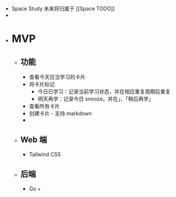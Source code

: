 - Space Study 未来将归属于 [[Space TODO]]
-
- # MVP
	- ## 功能
		- 查看今天应当学习的卡片
		- 将卡片标记
			- 今日已学习：记录当前学习状态，并在相应重复周期后重复
			- 明天再学：记录今日 snooze，并在」、「稍后再学」
		- 查看所有卡片
		- 创建卡片 - 支持 markdown
		-
	- ## Web 端
		- Tailwind CSS
	- ## 后端
		- Go +